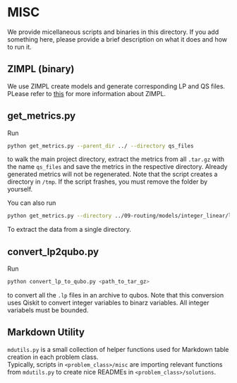 # MISC

We provide micellaneous scripts and binaries in this directory.
If you add something here, please provide a brief description on what it does and how to run it.

## ZIMPL (binary)

We use ZIMPL create models and generate corresponding LP and QS files.
PLease refer to [this](https://zimpl.zib.de/) for more information about ZIMPL.

## get_metrics.py

Run

```bash
python get_metrics.py --parent_dir ../ --directory qs_files
```

to walk the main project directory, extract the metrics from all `.tar.gz` with the name `qs_files` and save the metrics in the respective directory.
Already generated metrics will not be regenerated.
Note that the script creates a directory in `/tmp`.
If the script frashes, you must remove the folder by yourself.

You can also run

```bash
python get_metrics.py --directory ../09-routing/models/integer_linear/lp_files.tar.gz --output_csv text.csv
```

To extract the data from a single directory.

## convert_lp2qubo.py

Run

```bash
python convert_lp_to_qubo.py <path_to_tar_gz>
```

to convert all the `.lp` files in an archive to qubos.
Note that this conversion uses Qiskit to convert integer variables to binarz variables.
All integer variabels must be bounded.

## Markdown Utility

`mdutils.py` is a small collection of helper functions used for Markdown table
creation in each problem class. \
Typically, scripts in `<problem_class>/misc` are
importing relevant functions from `mdutils.py` to create nice READMEs in
`<problem_class>/solutions`.

